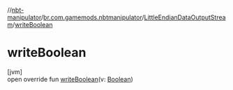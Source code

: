 //[nbt-manipulator](../../../index.md)/[br.com.gamemods.nbtmanipulator](../index.md)/[LittleEndianDataOutputStream](index.md)/[writeBoolean](write-boolean.md)

# writeBoolean

[jvm]\
open override fun [writeBoolean](write-boolean.md)(v: [Boolean](https://kotlinlang.org/api/latest/jvm/stdlib/kotlin/-boolean/index.html))
